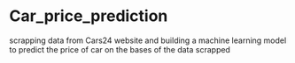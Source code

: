 # Car_price_prediction
scrapping data from Cars24 website and building a machine learning model to predict the price of car on the bases of the data scrapped
